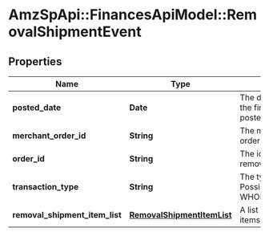 # AmzSpApi::FinancesApiModel::RemovalShipmentEvent

## Properties
Name | Type | Description | Notes
------------ | ------------- | ------------- | -------------
**posted_date** | **Date** | The date and time when the financial event was posted. | [optional] 
**merchant_order_id** | **String** | The merchant removal orderId. | [optional] 
**order_id** | **String** | The identifier for the removal shipment order. | [optional] 
**transaction_type** | **String** | The type of removal order.  Possible values:  * WHOLESALE_LIQUIDATION | [optional] 
**removal_shipment_item_list** | [**RemovalShipmentItemList**](RemovalShipmentItemList.md) | A list of removal shipment items. | [optional] 


